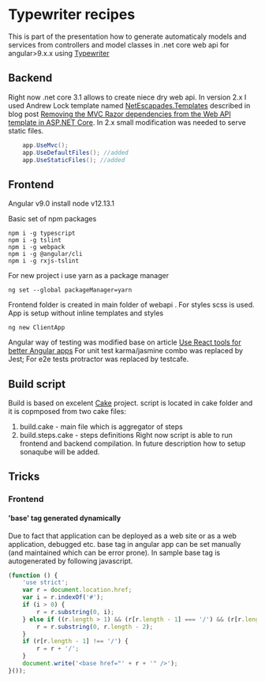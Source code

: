 # Typewriter recipes

This is part of the presentation how to generate automaticaly models and services from controllers and model classes in .net core web api for angular>9.x.x using [Typewriter](https://frhagn.github.io/Typewriter/)

## Backend

Right now .net core 3.1 allows to create niece dry web api. In version 2.x I used Andrew Lock template named [NetEscapades.Templates](https://github.com/andrewlock/NetEscapades.Templates) described in blog post [Removing the MVC Razor dependencies from the Web API template in ASP.NET Core](https://andrewlock.net/removing-the-mvc-razor-dependencies-from-the-web-api-template-in-asp-net-core/).
In 2.x small modification was needed to serve static files.
```cs
    app.UseMvc();
    app.UseDefaultFiles(); //added
    app.UseStaticFiles(); //added
```

## Frontend
Angular v9.0
install node v12.13.1

Basic set of npm packages
```
npm i -g typescript
npm i -g tslint
npm i -g webpack
npm i -g @angular/cli
npm i -g rxjs-tslint
```

For new project i use yarn as a package manager
```
ng set --global packageManager=yarn
```

Frontend folder is created in main folder of webapi .
For styles scss is used. App is setup without inline templates and styles
```
ng new ClientApp
```

Angular way of testing was modified base on article
[Use React tools for better Angular apps](https://medium.com/@martin_hotell/use-react-tools-for-better-angular-apps-b0f14f3f8114)
For unit test karma/jasmine combo was replaced by Jest;
For e2e tests protractor was replaced by testcafe.

## Build script

Build is based on excelent [Cake](https://cakebuild.net/) project. script is located in cake folder and it is copmposed from two cake files:
1) build.cake - main file which is aggregator of steps
2) build.steps.cake - steps definitions
Right now script is able to run frontend and backend compilation. 
In future description how to setup sonaqube will be added.

## Tricks
### Frontend
#### 'base' tag generated dynamically
Due to fact that application can be deployed as a web site or as a web application, debugged etc. base tag in angular app
can be set manually (and maintained which can be error prone). In sample base tag is autogenerated by following javascript.
```javascript
(function () {
    'use strict';
    var r = document.location.href;
    var i = r.indexOf('#');
    if (i > 0) {
        r = r.substring(0, i);
    } else if ((r.length > 1) && (r[r.length - 1] === '/') && (r[r.length - 2] === '/')) {
        r = r.substring(0, r.length - 2);
    }
    if (r[r.length - 1] !== '/') {
        r = r + '/';
    }
    document.write('<base href="' + r + '" />');
}());
```